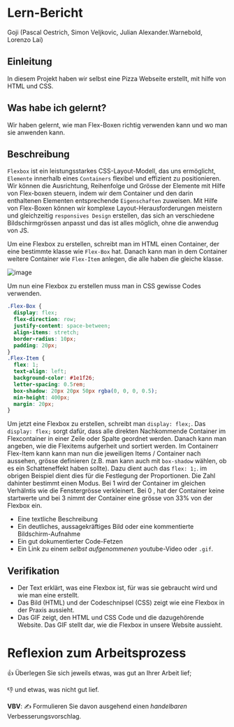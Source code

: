 # Lern-Bericht
Goji (Pascal Oestrich, Simon Veljkovic, Julian Alexander.Warnebold, Lorenzo Lai)

## Einleitung

In diesem Projekt haben wir selbst eine Pizza Webseite erstellt, mit hilfe von HTML und CSS.

## Was habe ich gelernt?

Wir haben gelernt, wie man Flex-Boxen richtig verwenden kann und wo man sie anwenden kann.

## Beschreibung

`Flexbox` ist ein leistungsstarkes CSS-Layout-Modell, das uns ermöglicht, `Elemente` innerhalb eines `Containers` flexibel und effizient zu positionieren. Wir können die Ausrichtung, Reihenfolge und Grösse der Elemente mit Hilfe von Flex-boxen steuern, indem wir dem Container und den darin enthaltenen Elementen entsprechende `Eigenschaften` zuweisen. Mit Hilfe von Flex-Boxen können wir komplexe Layout-Herausforderungen meistern und gleichzeitig `responsives Design` erstellen, das sich an verschiedene Bildschirmgrössen anpasst und das ist alles möglich, ohne die anwendug von JS.

Um eine Flexbox zu erstellen, schreibt man im HTML einen Container, der eine bestimmte klasse wie `Flex-Box` hat. Danach kann man in dem Container weitere Container wie `Flex-Item` anlegen, die alle haben die gleiche klasse.

![image](https://github.com/Loreytox/LA-1600/assets/110892258/42ab7e9f-3f79-406f-9a48-ede1479bda61)

Um nun eine Flexbox zu erstellen muss man in CSS gewisse Codes verwenden.
```CSS
.Flex-Box {
  display: flex;
  flex-direction: row;
  justify-content: space-between;
  align-items: stretch;
  border-radius: 10px;
  padding: 20px;
}
.Flex-Item {
  flex: 1;
  text-align: left;
  background-color: #1e1f26;
  letter-spacing: 0.5rem;
  box-shadow: 20px 20px 50px rgba(0, 0, 0, 0.5);
  min-height: 400px;
  margin: 20px;
}
```
Um jetzt eine Flexbox zu erstellen, schreibt man `display: flex;`. Das `display: flex;` sorgt dafür, dass alle direkten Nachkommende Container im Flexcontainer in einer Zeile oder Spalte geordnet werden. Danach kann man angeben, wie die Flexitems aufgerheit und sortiert werden. Im Containerr Flex-Item kann kann man nun die jeweiligen Items / Container nach aussehen, grösse definieren (z.B. man kann auch mit `box-shadow` wählen, ob es ein Schatteneffekt haben sollte).  Dazu dient auch das `flex: 1;`. im obrigen Beispiel dient dies für die Festlegung der Proportionen. Die Zahl dahinter bestimmt einen Modus. Bei 1 wird der Container im gleichen Verhälntis wie die Fenstergrösse verkleinert. Bei 0 , hat der Container keine startwerte und bei 3 nimmt der Container eine grösse von 33% von der Flexbox ein.

* Eine textliche Beschreibung
* Ein deutliches, aussagekräftiges Bild oder eine kommentierte Bildschirm-Aufnahme
* Ein gut dokumentierter Code-Fetzen
* Ein Link zu einem *selbst aufgenommenen* youtube-Video oder `.gif`.

## Verifikation

* Der Text erklärt, was eine Flexbox ist, für was sie gebraucht wird und wie man eine erstellt.
* Das Bild (HTML) und der Codeschnipsel (CSS) zeigt wie eine Flexbox in der Praxis aussieht.
* Das GIF zeigt, den HTML und CSS Code und die dazugehörende Website. Das GIF stellt dar, wie die Flexbox in unsere Website aussieht. 

# Reflexion zum Arbeitsprozess

👍 Überlegen Sie sich jeweils etwas, was gut an Ihrer Arbeit lief; 

👎 und etwas, was nicht gut lief.

**VBV**: ✍️ Formulieren Sie davon ausgehend einen *handelbaren* Verbesserungsvorschlag.
